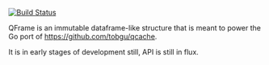 [![Build Status](https://travis-ci.org/tobgu/qframe.png)](https://travis-ci.org/tobgu/qframe)

QFrame is an immutable dataframe-like structure that is meant to
power the Go port of https://github.com/tobgu/qcache.

It is in early stages of development still, API is still in flux.